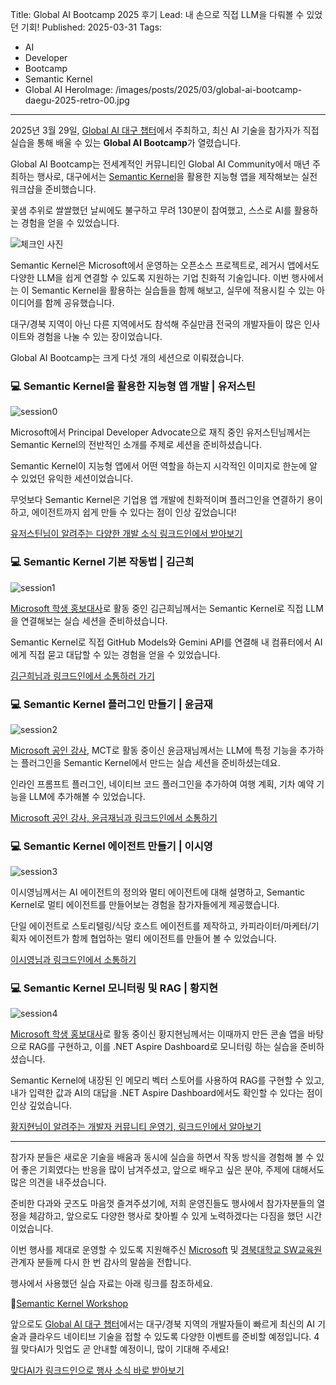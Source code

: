 Title: Global AI Bootcamp 2025 후기
Lead: 내 손으로 직접 LLM을 다뤄볼 수 있었던 기회!
Published: 2025-03-31
Tags:
  - AI
  - Developer
  - Bootcamp
  - Semantic Kernel
  - Global AI
HeroImage: /images/posts/2025/03/global-ai-bootcamp-daegu-2025-retro-00.jpg
---

2025년 3월 29일, [Global AI 대구 챕터][globalai]에서 주최하고, 최신 AI 기술을 참가자가 직접 실습을 통해 배울 수 있는 **Global AI Bootcamp**가 열렸습니다.

Global AI Bootcamp는 전세계적인 커뮤니티인 Global AI Community에서 매년 주최하는 행사로, 대구에서는 [Semantic Kernel][sk]을 활용한 지능형 앱을 제작해보는 실전 워크샵을 준비했습니다.

꽃샘 추위로 쌀쌀했던 날씨에도 불구하고 무려 130분이 참여했고, 스스로 AI를 활용하는 경험을 얻을 수 있었습니다.

![체크인 사진][image-01]

Semantic Kernel은 Microsoft에서 운영하는 오픈소스 프로젝트로, 레거시 앱에서도 다양한 LLM을 쉽게 연결할 수 있도록 지원하는 기업 친화적 기술입니다. 이번 행사에서는 이 Semantic Kernel을 활용하는 실습들을 함께 해보고, 실무에 적용시킬 수 있는 아이디어를 함께 공유했습니다.

대구/경북 지역이 아닌 다른 지역에서도 참석해 주실만큼 전국의 개발자들이 많은 인사이트와 경험을 나눌 수 있는 장이었습니다.

Global AI Bootcamp는 크게 다섯 개의 세션으로 이뤄졌습니다.


### 💻 Semantic Kernel을 활용한 지능형 앱 개발 | 유저스틴

![session0][image-02]

Microsoft에서 Principal Developer Advocate으로 재직 중인 유저스틴님께서는 Semantic Kernel의 전반적인 소개를 주제로 세션을 준비하셨습니다. 

Semantic Kernel이 지능형 앱에서 어떤 역할을 하는지 시각적인 이미지로 한눈에 알 수 있었던 유익한 세션이었습니다.

무엇보다 Semantic Kernel은 기업용 앱 개발에 친화적이며 플러그인을 연결하기 용이하고, 에이전트까지 쉽게 만들 수 있다는 점이 인상 깊었습니다!

[유저스틴님이 알려주는 다양한 개발 소식 링크드인에서 받아보기][justin-sns]

### 💻 Semantic Kernel 기본 작동법 | 김근희

![session1][image-03]

[Microsoft 학생 홍보대사][mlsa]로 활동 중인 김근희님께서는 Semantic Kernel로 직접 LLM을 연결해보는 실습 세션을 준비하셨습니다.

Semantic Kernel로 직접 GitHub Models와 Gemini API를 연결해 내 컴퓨터에서 AI에게 직접 묻고 대답할 수 있는 경험을 얻을 수 있었습니다.

[김근희님과 링크드인에서 소통하러 가기][geunhee-sns]

### 💻 Semantic Kernel 플러그인 만들기 | 윤금재

![session2][image-04]


[Microsoft 공인 강사][mct], MCT로 활동 중이신 윤금재님께서는 LLM에 특정 기능을 추가하는 플러그인을 Semantic Kernel에서 만드는 실습 세션을 준비하셨는데요. 

인라인 프롬프트 플러그인, 네이티브 코드 플러그인을 추가하여 여행 계획, 기차 예약 기능을 LLM에 추가해볼 수 있었습니다.

[Microsoft 공인 강사, 윤금재님과 링크드인에서 소통하기][keumjae-sns]

### 💻 Semantic Kernel 에이전트 만들기 | 이시영

![session3][image-05]

이시영님께서는 AI 에이전트의 정의와 멀티 에이전트에 대해 설명하고, Semantic Kernel로 멀티 에이전트를 만들어보는 경험을 참가자들에게 제공했습니다.

단일 에이전트로 스토리텔링/식당 호스트 에이전트를 제작하고, 카피라이터/마케터/기획자 에이전트가 함께 협업하는 멀티 에이전트를 만들어 볼 수 있었습니다.

[이시영님과 링크드인에서 소통하기][siyoung-sns]

### 💻 Semantic Kernel 모니터링 및 RAG | 황지현

![session4][image-06]

[Microsoft 학생 홍보대사][mlsa]로 활동 중이신 황지현님께서는 이때까지 만든 콘솔 앱을 바탕으로 RAG를 구현하고, 이를 .NET Aspire Dashboard로 모니터링 하는 실습을 준비하셨습니다.

Semantic Kernel에 내장된 인 메모리 벡터 스토어를 사용하여 RAG를 구현할 수 있고, 내가 입력한 값과 AI의 대답을 .NET Aspire Dashboard에서도 확인할 수 있다는 점이 인상 깊었습니다.

[황지현님이 알려주는 개발자 커뮤니티 운영기, 링크드인에서 알아보기][jihyeon-sns]

---

참가자 분들은 새로운 기술을 배움과 동시에 실습을 하면서 작동 방식을 경험해 볼 수 있어 좋은 기회였다는 반응을 많이 남겨주셨고, 앞으로 배우고 싶은 분야, 주제에 대해서도 많은 의견을 내주셨습니다.

준비한 다과와 굿즈도 마음껏 즐겨주셨기에, 저희 운영진들도 행사에서 참가자분들의 열정을 체감하고, 앞으로도 다양한 행사로 찾아뵐 수 있게 노력하겠다는 다짐을 했던 시간이었습니다.

이번 행사를 제대로 운영할 수 있도록 지원해주신 [Microsoft][ms] 및 [경북대학교 SW교육원][swedu] 관계자 분들께 다시 한 번 감사의 말씀을 전합니다.

행사에서 사용했던 실습 자료는 아래 링크를 참조하세요.

📝[Semantic Kernel Workshop][gh sample]

앞으로도 [Global AI 대구 챕터][globalai]에서는 대구/경북 지역의 개발자들이 빠르게 최신의 AI 기술과 클라우드 네이티브 기술을 접할 수 있도록 다양한 이벤트를 준비할 예정입니다. 4월 맞다AI가 밋업도 곧 안내할 예정이니, 많이 기대해 주세요!

[맞다AI가 링크드인으로 행사 소식 바로 받아보기][matdaaiga-sns]

[image-01]: /images/posts/2025/03/global-ai-bootcamp-daegu-2025-retro-01.jpg
[image-02]: /images/posts/2025/03/global-ai-bootcamp-daegu-2025-retro-02.jpg
[image-03]: /images/posts/2025/03/global-ai-bootcamp-daegu-2025-retro-03.jpg
[image-04]: /images/posts/2025/03/global-ai-bootcamp-daegu-2025-retro-04.jpg
[image-05]: /images/posts/2025/03/global-ai-bootcamp-daegu-2025-retro-05.jpg
[image-06]: /images/posts/2025/03/global-ai-bootcamp-daegu-2025-retro-06.jpg

[gh sample]: https://github.com/matdaaiga-kr/semantic-kernel-workshop

[sk]: https://aka.ms/semantic-kernel

[ms]: https://microsoft.com
[swedu]: http://swedu.knu.ac.kr

[globalai]: https://globalai.community/chapters/daegu
[mlsa]: https://mvp.microsoft.com/studentambassadors
[mct]: https://learn.microsoft.com/credentials/certifications/mct-certification

[justin-sns]: https://linkedin.com/in/justinyoo
[siyoung-sns]: https://linkedin.com/in/krsy0411
[keumjae-sns]: https://linkedin.com/in/keumjae-yoon-9371a5280
[geunhee-sns]: https://linkedin.com/in/geunhee-kim1227
[jihyeon-sns]: https://linkedin.com/in/jihyeon081
[matdaaiga-sns]: https://www.linkedin.com/company/matdaaiga
